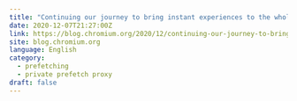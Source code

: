 ```yaml
---
title: "Continuing our journey to bring instant experiences to the whole web"
date: 2020-12-07T21:27:00Z
link: https://blog.chromium.org/2020/12/continuing-our-journey-to-bring-instant.html?utm_medium=RSS&utm_source=news.12bit.vn
site: blog.chromium.org
language: English
category:
  - prefetching
  - private prefetch proxy
draft: false
---
```

